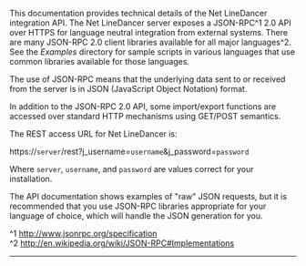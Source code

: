 This documentation provides technical details of the Net LineDancer integration API.  The Net LineDancer server exposes a JSON-RPC^1  2.0 API over HTTPS for language neutral integration from external systems. There are many JSON-RPC 2.0 client libraries available for all major languages^2.  See the *Examples* directory for sample scripts in various languages that use common libraries available for those languages.

The use of JSON-RPC means that the underlying data sent to or received from the server is in JSON (JavaScript Object Notation) format.

In addition to the JSON-RPC 2.0 API, some import/export functions are accessed over standard HTTP
mechanisms using GET/POST semantics.

The REST access URL for Net LineDancer is:

https://```server```/rest?j_username=```username```&amp;j_password=```password```

Where ```server```, ```username```, and ```password``` are values correct for your installation.

<p></p>

The API documentation shows examples of "raw" JSON requests, but it is recommended that you use JSON-RPC libraries appropriate for your
language of choice, which will handle the JSON generation for you.

^1 <http://www.jsonrpc.org/specification><br/>
^2 <http://en.wikipedia.org/wiki/JSON-RPC#Implementations>

------------------------------------------------------
